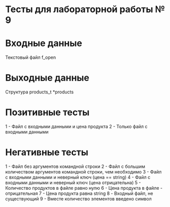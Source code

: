# Тесты для лабораторной работы № 9

# Входные данные

Текстовый файл f_open

# Выходные данные

Структура products_t *products

# Позитивные тесты

1 - Файл с входными данными и цена продукта
2 - Только файл с входными данными

# Негативные тесты

1 - Файл без аргументов командной строки
2 - Файл с большим количеством аргументов командной строки, чем необходимо
3 - Файл с входными данными и неверный ключ (цена == string)
4 - Файл с входными данными и неверный ключ (цена отрицательна)
5 - Количество продуктов в файле равно нулю
6 - Цена продукта в файле - отрицательная
7 - Цена продукта равна string
8 - Входный файл, не существующий
9 - Вместе количество элементов введено символ